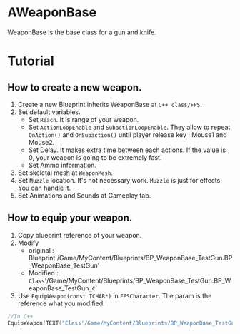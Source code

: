 # AWeaponBase
WeaponBase is the base class for a gun and knife.

# Tutorial
## How to create a new weapon.
1. Create a new Blueprint inherits WeaponBase at `C++ class/FPS`.
2. Set default variables.
    - Set `Reach`. It is range of your weapon.
    - Set `ActionLoopEnable` and `SubactionLoopEnable`. They allow to repeat `OnAction()` and `OnSubaction()` until player release key : Mouse1 and Mouse2.
    - Set Delay. It makes extra time between each actions. If the value is 0, your weapon is going to be extremely fast.
    - Set Ammo information.
3. Set skeletal mesh at `WeaponMesh`.
4. Set `Muzzle` location. It's not necessary work. `Muzzle` is just for effects. You can handle it.
5. Set Animations and Sounds at Gameplay tab.

## How to equip your weapon.
1. Copy blueprint reference of your weapon.
2. Modify
    - original : Blueprint'/Game/MyContent/Blueprints/BP_WeaponBase_TestGun.BP_WeaponBase_TestGun'
    - Modified : `Class`'/Game/MyContent/Blueprints/BP_WeaponBase_TestGun.BP_WeaponBase_TestGun`_C`'
3. Use `EquipWeapon(const TCHAR*)` in `FPSCharacter`. The param is the reference what you modified.
```C++
//In C++
EquipWeapon(TEXT("Class'/Game/MyContent/Blueprints/BP_WeaponBase_TestGun.BP_WeaponBase_TestGun_C'"))
```